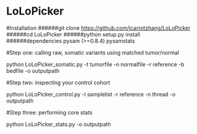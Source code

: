 # LoLoPicker

#Installation
######git clone https://github.com/jcarrotzhang/LoLoPicker 
######cd LoLoPicker 
######python setup.py install 
######dependencies pysam (>=0.8.4) pysamstats



#Step one: calling raw, somatic variants using matched tumor/normal 

python LoLoPicker_somatic.py -t tumorfile -n normalfile -r reference -b bedfile -o outputpath

#Step two: inspecting your control cohort

python LoLoPicker_control.py -l samplelist -r reference -n thread -o outputpath

#Step three: performing core stats

python LoLoPicker_stats.py -o outputpath

